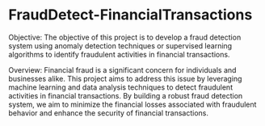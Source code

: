 # FraudDetect-FinancialTransactions
Objective:
The objective of this project is to develop a fraud detection system using anomaly detection techniques or supervised learning algorithms to identify fraudulent activities in financial transactions.

Overview:
Financial fraud is a significant concern for individuals and businesses alike. This project aims to address this issue by leveraging machine learning and data analysis techniques to detect fraudulent activities in financial transactions. By building a robust fraud detection system, we aim to minimize the financial losses associated with fraudulent behavior and enhance the security of financial transactions.
